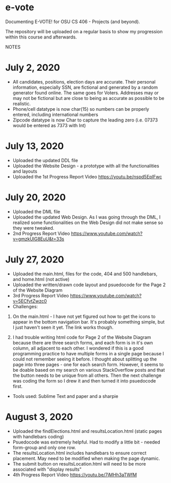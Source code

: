 # e-vote
Documenting E-VOTE! for OSU CS 406 - Projects (and beyond).

The repository will be uploaded on a regular basis to show my progression within this course and afterwards.

NOTES
# July 2, 2020
- All candidates, positions, election days are accurate. Their personal information, especially SSN, are fictional and generated by a random generator found online. The same goes for Voters. Addresses may or may not be fictional but are close to being as accurate as possible to be realistic.
- Phone/cell datatype is now char(15) so numbers can be properly entered, including international numbers
- Zipcode datatype is now Char to capture the leading zero (i.e. 07373 would be entered as 7373 with Int)

# July 13, 2020
- Uploaded the updated DDL file
- Uploaded the Website Design - a prototype with all the functionalities and layouts
- Uploaded the 1st Progress Report Video https://youtu.be/nspd5EplFwc

# July 20, 2020
- Uploaded the DML file
- Uploaded the updated Web Design. As I was going through the DML, I realized some functionalities on the Web Design did not make sense so they were tweaked.
- 2nd Progress Report Video https://www.youtube.com/watch?v=gmzkUlG8EuU&t=33s

# July 27, 2020
- Uploaded the main.html, files for the code, 404 and 500 handlebars, and home.html (not active)
- Uploaded the written/drawn code layout and psuedocode for the Page 2 of the Website Diagram
- 3rd Progress Report Video https://www.youtube.com/watch?v=5ECfvtZwzc0
- Challenges: 

1) On the main.html - I have not yet figured out how to get the icons to appear in the bottom navigation bar. It's probably something simple, but I just haven't seen it yet. The link works though. 

2) I had trouble writing html code for Page 2 of the Website Diagram because there are three search forms, and each form is in it's own column, all adjacent to each other. I wondered if this is a good programming practice to have multiple forms in a single page because I could not remember seeing it before. I thought about splitting up the page into three pages - one for each search form. However, it seems to be doable based on my search on various StackOverflow posts and that the button needs to be unique from all others. Then the next challenge was coding the form so I drew it and then turned it into psuedocode first. 
- Tools used: Sublime Text and paper and a sharpie

# August 3, 2020
- Uploaded the findElections.html and resultsLocation.html (static pages with handlebars coding)
- Psuedocode was extremely helpful. Had to modify a little bit - needed form-group and only one row. 
- The resultsLocation.html includes handlebars to ensure correct placement. May need to be modified when making the page dynamic.
- The submit button on resultsLocation.html will need to be more associated with "display results"
- 4th Progress Report Video https://youtu.be/7jMHh3aTWfM
